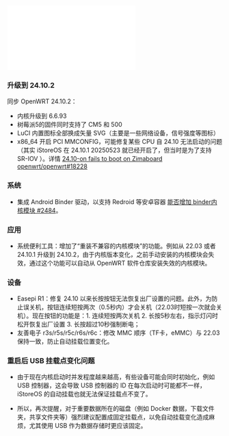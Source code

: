 <iframe src="//player.bilibili.com/player.html?isOutside=true&aid=114817629163356&bvid=BV1F1GHzLE28&cid=30922442447&p=1&autoplay=0" scrolling="no" border="0" frameborder="no" framespacing="0" allowfullscreen="true"></iframe>

### 升级到 24.10.2
同步 OpenWRT 24.10.2：

* 内核升级到 6.6.93
* 树莓派5的固件同时支持了 CM5 和 500
* LuCI 内置图标全部换成矢量 SVG（主要是一些网络设备，信号强度等图标）
* x86_64 开启 PCI MMCONFIG，可能修复某些 CPU 自 24.10 无法启动的问题（其实 iStoreOS 在 24.10.1 20250523 就已经开启了，但当时是为了支持 SR-IOV ）。详情 [24.10-on fails to boot on Zimaboard openwrt/openwrt#18228](https://github.com/openwrt/openwrt/issues/18228])

### 系统
* 集成 Android Binder 驱动，以支持 Redroid 等安卓容器 [能否增加 binder内核模块 #2484](https://github.com/istoreos/istoreos/issues/2484)。

### 应用
* 系统便利工具：增加了“重装不兼容的内核模块”的功能。例如从 22.03 或者 24.10.1 升级到 24.10.2，由于内核版本变化，之前手动安装的内核模块会失效，通过这个功能可以自动从 OpenWRT 软件仓库安装失效的内核模块。

### 设备
* Easepi R1：修复 24.10 以来长按按钮无法恢复出厂设置的问题。此外，为防止误关机，按钮连续短按两次（0.5秒内）才会关机（22.03时短按一次就会关机）。现在按钮的功能是：1. 连续短按两次关机 2. 长按5秒左右，指示灯闪时松开恢复出厂设置 3. 长按超过10秒强制断电；
* 友善电子 r3s/r5s/r5c/r6s/r6c：修改 MMC 顺序（TF卡，eMMC）与 22.03 保持一致，防止自动挂载位置变化。

### 重启后 USB 挂载点变化问题
- 由于现在内核启动时并发程度越来越高，有些设备可能会同时初始化，例如 USB 控制器，这会导致 USB 控制器的 ID 在每次启动时可能都不一样，iStoreOS 的自动挂载也就无法保证挂载点不变了。

- 所以，再次提醒，对于重要数据所在的磁盘（例如 Docker 数据，下载文件夹，共享文件夹等）强烈建议配置成固定挂载点，以免自动挂载变化造成麻烦，尤其使用 USB 作为数据存储时更应该固定。
